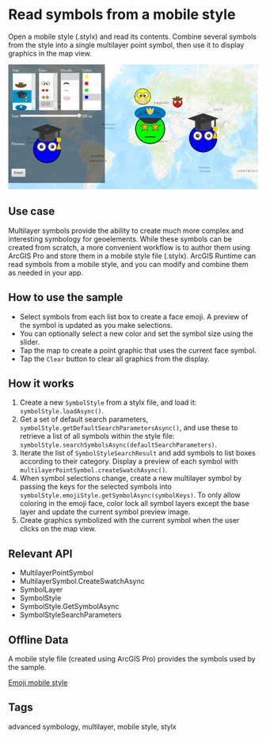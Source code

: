 # Read symbols from a mobile style

Open a mobile style (.stylx) and read its contents. Combine several symbols from the style into a single multilayer point symbol, then use it to display graphics in the map view.

![](ReadSymbolsFromMobileStyleFile.png)

## Use case

Multilayer symbols provide the ability to create much more complex and interesting symbology for geoelements. While these symbols can be created from scratch, a more convenient workflow is to author them using ArcGIS Pro and store them in a mobile style file (.stylx). ArcGIS Runtime can read symbols from a mobile style, and you can modify and combine them as needed in your app.

## How to use the sample

- Select symbols from each list box to create a face emoji. A preview of the symbol is updated as you make selections.
- You can optionally select a new color and set the symbol size using the slider.
- Tap the map to create a point graphic that uses the current face symbol.
- Tap the `Clear` button to clear all graphics from the display.

## How it works

1. Create a new `SymbolStyle` from a stylx file, and load it: `symbolStyle.loadAsync()`.
2. Get a set of default search parameters, `symbolStyle.getDefaultSearchParametersAsync()`, and use these to retrieve a list of all symbols within the style file: `symbolStyle.searchSymbolsAsync(defaultSearchParameters)`.
3. Iterate the list of `SymbolStyleSearchResult` and add symbols to list boxes according to their category. Display a preview of each symbol with `multilayerPointSymbol.createSwatchAsync()`.
4. When symbol selections change, create a new multilayer symbol by passing the keys for the selected symbols into `symbolStyle.emojiStyle.getSymbolAsync(symbolKeys)`. To only allow coloring in the emoji face, color lock all symbol layers except the base layer and update the current symbol preview image.
5. Create graphics symbolized with the current symbol when the user clicks on the map view.

## Relevant API

* MultilayerPointSymbol
* MultilayerSymbol.CreateSwatchAsync
* SymbolLayer
* SymbolStyle
* SymbolStyle.GetSymbolAsync
* SymbolStyleSearchParameters

## Offline Data

A mobile style file (created using ArcGIS Pro) provides the symbols used by the sample.

[Emoji mobile style](https://www.arcgis.com/home/item.html?id=1bd036f221f54a99abc9e46ff3511cbf)

## Tags

advanced symbology, multilayer, mobile style, stylx